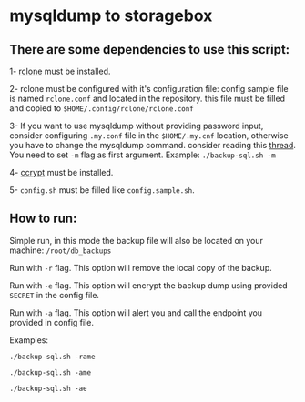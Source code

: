 # mysqldump to storagebox

## There are some dependencies to use this script:

1- [rclone](https://rclone.org) must be installed.

2- rclone must be configured with it's configuration file: config sample file is named `rclone.conf` and located in the repository. this file must be filled and copied to `$HOME/.config/rclone/rclone.conf`

3- If you want to use mysqldump without providing password input, consider configuring `.my.conf` file in the `$HOME/.my.cnf` location, otherwise you have to change the mysqldump command. consider reading this [thread](https://stackoverflow.com/questions/9293042/how-to-perform-a-mysqldump-without-a-password-prompt). You need to set `-m` flag as first argument.  Example: `./backup-sql.sh -m`

4- [ccrypt](https://ccrypt.sourceforge.net) must be installed.

5- `config.sh` must be filled like `config.sample.sh`.

## How to run:

Simple run, in this mode the backup file will also be located on your machine: `/root/db_backups`

Run with `-r` flag. This option will remove the local copy of the backup.

Run with `-e` flag. This option will encrypt the backup dump using provided `SECRET` in the config file.

Run with `-a` flag. This option will alert you and call the endpoint you provided in config file.

Examples:

`./backup-sql.sh -rame`

`./backup-sql.sh -ame`

`./backup-sql.sh -ae`
